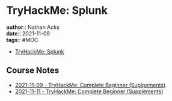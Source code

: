 # TryHackMe: Splunk

**author**:: Nathan Acks  
**date**:: 2021-11-09  
**tags**:: #MOC

* [TryHackMe: Splunk](https://tryhackme.com/room/bpsplunk)

## Course Notes

* [2021-11-09 - TryHackMe: Complete Beginner (Suplpements)](../log/2021-11-09-tryhackme-complete-beginner-supplements.md)
* [2021-11-11 - TryHackMe: Complete Beginner (Supplements)](../log/2021-11-11-tryhackme-complete-beginner-supplements.md)

